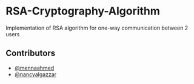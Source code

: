 # RSA-Cryptography-Algorithm

Implementation of RSA algorithm for one-way communication between 2 users 

## Contributors

- [@mennaahmed](https://github.com/Menna-Ahmed7)
- [@nancyalgazzar](https://github.com/nancyalgazzar)


